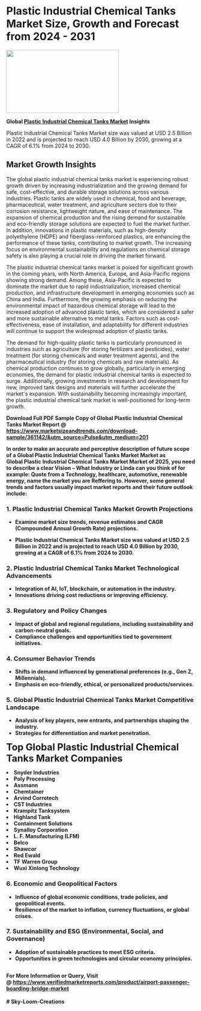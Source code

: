 <H1>Plastic Industrial Chemical Tanks Market Size, Growth and Forecast from 2024 - 2031</H1><img class="aligncenter size-medium wp-image-584254" src="https://thirdeyenews.in/wp-content/uploads/2024/09/Global-Market-Research-300x168.jpeg" alt="" width="300" height="168" /><p><strong>Global&nbsp;<a href="https://www.marketsizeandtrends.com/download-sample/361142/&amp;utm_source=Pulse&amp;utm_medium=201">Plastic Industrial Chemical Tanks Market</a> Insights</strong></p><p>Plastic Industrial Chemical Tanks Market size was valued at USD 2.5 Billion in 2022 and is projected to reach USD 4.0 Billion by 2030, growing at a CAGR of 6.1% from 2024 to 2030.</p><p><h2>Market Growth Insights</h2> <p>The global plastic industrial chemical tanks market is experiencing robust growth driven by increasing industrialization and the growing demand for safe, cost-effective, and durable storage solutions across various industries. Plastic tanks are widely used in chemical, food and beverage, pharmaceutical, water treatment, and agriculture sectors due to their corrosion resistance, lightweight nature, and ease of maintenance. The expansion of chemical production and the rising demand for sustainable and eco-friendly storage solutions are expected to fuel the market further. In addition, innovations in plastic materials, such as high-density polyethylene (HDPE) and fiberglass-reinforced plastics, are enhancing the performance of these tanks, contributing to market growth. The increasing focus on environmental sustainability and regulations on chemical storage safety is also playing a crucial role in driving the market forward.</p> <p><strong></strong></p> <p>The plastic industrial chemical tanks market is poised for significant growth in the coming years, with North America, Europe, and Asia-Pacific regions showing strong demand. Among these, Asia-Pacific is expected to dominate the market due to rapid industrialization, increased chemical production, and infrastructure development in emerging economies such as China and India. Furthermore, the growing emphasis on reducing the environmental impact of hazardous chemical storage will lead to the increased adoption of advanced plastic tanks, which are considered a safer and more sustainable alternative to metal tanks. Factors such as cost-effectiveness, ease of installation, and adaptability for different industries will continue to support the widespread adoption of plastic tanks.</p> <p>The demand for high-quality plastic tanks is particularly pronounced in industries such as agriculture (for storing fertilizers and pesticides), water treatment (for storing chemicals and water treatment agents), and the pharmaceutical industry (for storing chemicals and raw materials). As chemical production continues to grow globally, particularly in emerging economies, the demand for plastic industrial chemical tanks is expected to surge. Additionally, growing investments in research and development for new, improved tank designs and materials will further accelerate the market's expansion. With sustainability becoming increasingly important, the plastic industrial chemical tank market is well-positioned for long-term growth.</p> <p><strong></p><p><span class=""><strong>Download Full PDF Sample Copy of Global Plastic Industrial Chemical Tanks Market Report</strong> @ <a href="https://www.marketsizeandtrends.com/download-sample/361142/&amp;utm_source=Pulse&amp;utm_medium=201" target="_blank">https://www.marketsizeandtrends.com/download-sample/361142/&amp;utm_source=Pulse&amp;utm_medium=201</a></span></p><p>In order to make an accurate and perceptive description of future scope of a Global&nbsp;Plastic Industrial Chemical Tanks Market Market as Global&nbsp;Plastic Industrial Chemical Tanks Market Market of 2025, you need to describe a clear Vision &ndash; What Industry or Linda can you think of for example: Quote from a Technology, healthcare, automotive, renewable energy, name the market you are Reffering to. However, some general trends and factors usually impact market reports and their future outlook include:</p><h3>1.&nbsp;<strong>Plastic Industrial Chemical Tanks Market Growth Projections</strong></h3><ul><li>Examine market size trends, revenue estimates and CAGR (Compounded Annual Growth Rate) projections.</li><li><p>Plastic Industrial Chemical Tanks Market size was valued at USD 2.5 Billion in 2022 and is projected to reach USD 4.0 Billion by 2030, growing at a CAGR of 6.1% from 2024 to 2030.</p></li></ul><h3>2.&nbsp;<strong>Plastic Industrial Chemical Tanks Market Technological Advancements</strong></h3><ul><li>Integration of AI, IoT, blockchain, or automation in the industry.</li><li>Innovations driving cost reductions or improving efficiency.</li></ul><h3>3.&nbsp;<strong>Regulatory and Policy Changes</strong></h3><ul><li>Impact of global and regional regulations, including sustainability and carbon-neutral goals.</li><li>Compliance challenges and opportunities tied to government initiatives.</li></ul><h3>4.&nbsp;<strong>Consumer Behavior Trends</strong></h3><ul><li>Shifts in demand influenced by generational preferences (e.g., Gen Z, Millennials).</li><li>Emphasis on eco-friendly, ethical, or personalized products/services.</li></ul><h3>5.&nbsp;<strong>Global Plastic Industrial Chemical Tanks Market Competitive Landscape</strong></h3><ul><li>Analysis of key players, new entrants, and partnerships shaping the industry.</li><li>Strategies for differentiation and market penetration.</li></ul><p data-pm-slice="1 1 []"><span style="color: inherit; font-family: inherit; font-size: 25px;">Top Global Plastic Industrial Chemical Tanks Market Companies</span></p><div class="" data-test-id=""><p><li>Snyder Industries</li><li> Poly Processing</li><li> Assmann</li><li> Chemtainer</li><li> Arvind Corrotech</li><li> CST Industries</li><li> Krampitz Tanksystem</li><li> Highland Tank</li><li> Containment Solutions</li><li> Synalloy Corporation</li><li> L. F. Manufacturing (LFM)</li><li> Belco</li><li> Shawcor</li><li> Red Ewald</li><li> TF Warren Group</li><li> Wuxi Xinlong Technology</li></p></div><h3>6.&nbsp;<strong>Economic and Geopolitical Factors</strong></h3><ul><li>Influence of global economic conditions, trade policies, and geopolitical events.</li><li>Resilience of the market to inflation, currency fluctuations, or global crises.</li></ul><h3>7.&nbsp;<strong>Sustainability and ESG (Environmental, Social, and Governance)</strong></h3><ul><li>Adoption of sustainable practices to meet ESG criteria.</li><li>Opportunities in green technologies and circular economy principles.</li></ul><h2><strong style="font-size: 14px;">For More Information or Query, Visit @&nbsp;</strong><a style="background-color: #ffffff; font-size: 14px;" href="https://www.marketsizeandtrends.com/report/plastic-industrial-chemical-tanks-market/" target="_blank">https://www.verifiedmarketreports.com/product/airport-passenger-boarding-bridge-market</a></h2># Sky-Loom-Creations

